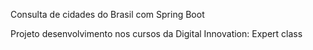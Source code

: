 Consulta de cidades do Brasil com Spring Boot

Projeto desenvolvimento nos cursos da Digital Innovation: Expert class